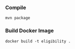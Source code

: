 ### Compile ###
```
mvn package
```

### Build Docker Image ###
```
docker build -t eligibility .
```